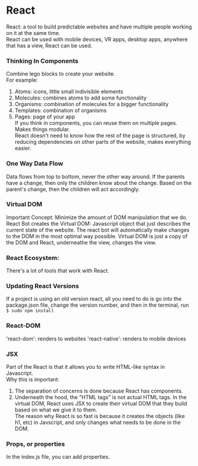 # React
React: a tool to build predictable websites and have multiple people working on it at the same time.  
React can be used with mobile devices, VR apps, desktop apps, anywhere that has a view, React can be used.  

### Thinking In Components
Combine lego blocks to create your website.  
For example:  
1. Atoms: icons, little small indivisible elements  
2. Molecules: combines atoms to add some functionality  
3. Organisms: combination of molecules for a bigger functionality  
4. Templates: combination of organisms  
5. Pages: page of your app  
If you think in components, you can reuse them on multiple pages. Makes things modular.  
React doesn't need to know how the rest of the page is structured, by reducing dependencies on other parts of the website, makes everything easier.  

### One Way Data Flow
Data flows from top to bottom, never the other way around. If the parents have a change, then only the children know about the change. Based on the parent's change, then the children will act accordingly. 

### Virtual DOM
Important Concept: Minimize the amount of DOM manipulation that we do.  
React Bot creates the Virtual DOM: Javascript object that just describes the current state of the website. The react bot will automatically make changes to the DOM in the most optimal way possible. Virtual DOM is just a copy of the DOM and React, underneathe the view, changes the view. 

### React Ecosystem:
There's a lot of tools that work with React. 

### Updating React Versions
If a project is using an old version react, all you need to do is go into the package.json file, change the version number, and then in the terminal, run `$ sudo npm install`

### React-DOM
'react-dom': renders to websites
'react-native': renders to mobile devices

### JSX
Part of the React is that it allows you to write HTML-like syntax in Javascript.  
Why this is important: 
1. The separation of concerns is done because React has components.  
2. Underneath the hood, the "HTML tags" is not actual HTML tags. In the virtual DOM, React uses JSX to create their virtual DOM that they build based on what we give it to them.  
The reason why React is so fast is because it creates the objects (like h1, etc) in Javscript, and only changes what needs to be done in the DOM. 

### Props, or properties
In the index.js file, you can add properties.








